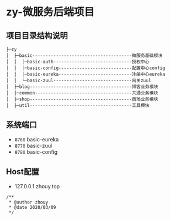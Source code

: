 # zy-微服务后端项目

## 项目目录结构说明

```
├─zy
│  ├─basic--------------------------------------微服务基础模块
│  │  │─basic-auth------------------------------授权中心
│  │  │─basic-config----------------------------配置中心config
│  │  │─basic-eureka----------------------------注册中心eureka
│  │  └─basic-zuul------------------------------网关zuul
│  ├─blog---------------------------------------博客业务模块
│  ├─common-------------------------------------共通业务模块
│  ├─shop---------------------------------------商场业务模块
│  ├─util---------------------------------------工具模块
```
## 系统端口
 - `8760` basic-eureka
 - `8770` basic-zuul
 - `8780` basic-config
 
## Host配置
 - 127.0.0.1 zhouy.top

```
/**
 * @author zhouy
 * @date 2020/03/09
 */
```